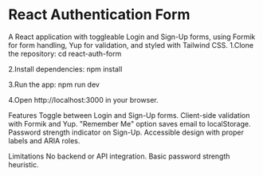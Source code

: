 # React Authentication Form

A React application with toggleable Login and Sign-Up forms, using Formik for form handling, Yup for validation, and styled with Tailwind CSS.
1.Clone the repository: cd react-auth-form

2.Install dependencies: npm install

3.Run the app: npm run dev

4.Open http://localhost:3000 in your browser.

Features
Toggle between Login and Sign-Up forms. Client-side validation with Formik and Yup. "Remember Me" option saves email to localStorage. Password strength indicator on Sign-Up. Accessible design with proper labels and ARIA roles.

Limitations
No backend or API integration. Basic password strength heuristic.
